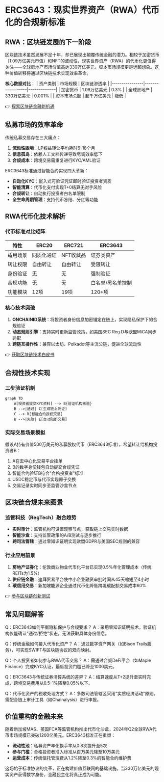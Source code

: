 # ERC3643：现实世界资产（RWA）代币化的合规新标准

## RWA：区块链发展的下一阶段

区块链技术虽然发展不足十年，却已展现出颠覆传统金融的潜力。相较于加密货币（1.09万亿美元市值）和NFT的波动性，现实世界资产（RWA）的代币化更值得关注——全球房地产市场价值高达330万亿美元，资本市场规模更是远超想象。这种价值转移将通过区块链技术实现效率革命。

**核心数据对比**：
| 资产类别       | 市场规模         | 区块链渗透率 |
|----------------|------------------|--------------|
| 加密货币       | 1.09万亿美元     | 0.3%         |
| 全球房地产     | 330万亿美元      | 0.001%       |
| 资本市场总额   | 超千万亿美元     | 极低         |

👉 [探索区块链金融新机遇](https://bit.ly/okx_welcome)

## 私募市场的效率革命

传统私募交易存在三大痛点：
1. **流动性困境**：LP权益转让平均耗时6-18个月
2. **信息孤岛**：依赖人工文档传递导致尽调效率低下
3. **合规成本**：跨境交易需重复进行KYC/AML验证

ERC3643标准通过智能合约实现四大革新：
- **自动化KYC**：嵌入式可验证凭证即时验证投资者资质
- **智能清算**：代币化支付实现T+0结算无对手风险
- **合规转让**：自动执行投资者白名单限制
- **全生命周期管理**：支持代币冻结、分红等功能

## RWA代币化技术解析

### 代币标准对比矩阵

| 特性            | ERC20          | ERC721         | ERC3643                |
|-----------------|----------------|----------------|------------------------|
| 适用场景        | 同质化通证     | NFT收藏品      | 证券类资产             |
| 转让权限        | 自由转让       | 自由转让       | 受限转让               |
| 身份验证        | 无             | 无             | 强制验证               |
| 合规功能        | 无             | 无             | 白名单/黑名单控制      |
| 功能模块        | 12项           | 19项           | 120+项                 |

### 核心技术突破
1. **ONCHAINID系统**：将投资者身份信息加密锚定在链上，实现隐私保护下的合规验证
2. **动态规则引擎**：支持实时更新监管政策，如美国SEC Reg D与欧盟MiCA同步适配
3. **跨链互操作性**：兼容以太坊、Polkadot等主流公链，促进全球流动性

👉 [获取区块链技术白皮书](https://bit.ly/okx_welcome)

## 合规性技术实现

### 三步验证机制
```mermaid
graph TD
    A[投资者提交KYC资料] --> B{验证机构核验}
    B -->|通过| C[生成链上凭证]
    C --> D[智能合约授权交易]
    B -->|失败| E[自动阻断交易]
```

### 实际交易场景模拟
假设A持有价值500万美元的私募股权代币（ERC3643标准），希望转让给机构投资者B：
1. A在去中心化交易平台挂单
2. B的数字身份钱包自动提交合规凭证
3. 智能合约验证B符合"合格投资者"标准
4. USDC稳定币与代币实现原子交换
5. 交易记录实时同步至监管沙盒节点

## 区块链合规未来图景

### 监管科技（RegTech）融合趋势
- **实时审计**：监管机构可设置观察节点，获取链上交易实时数据
- **智能沙盒**：支持监管政策的A/B测试与逐步推行
- **跨司法管辖**：通过零知识证明实现欧盟GDPR与美国SEC规则的兼容

### 行业应用前景
1. **房地产证券化**：伦敦商业物业代币化平台已实现0.5%年化管理成本（传统REITs为1.5%）
2. **供应链金融**：迪拜贸易平台使中小企业融资审批时间从45天缩短至4小时
3. **碳信用交易**：新加坡能源企业通过代币化降低跨境碳配额交易成本60%

👉 [参与区块链创新测试](https://bit.ly/okx_welcome)

## 常见问题解答

Q：ERC3643如何平衡隐私保护与合规要求？
A：采用零知识证明技术，验证机构仅能确认"通过/拒绝"状态，无法获取具体身份信息。

Q：传统金融如何接入代币化资产？
A：通过数字资产网关（如Bison Trails服务），可实现SWIFT与区块链协议的双向映射。

Q：个人投资者如何参与RWA代币交易？
A：需通过合规DeFi平台（如Maple Finance）完成KYC认证，最低投资门槛已降至1000美元。

Q：ERC3643与传统证券清算系统的差异？
A：结算速度从T+2提升至实时完成，跨境交易费用从0.5-1%降至0.05%以下。

Q：代币化资产的税收处理方式？
A：多数司法管辖区采用"实质经济活动"原则，需配合链上审计工具（如Chainalysis）进行申报。

## 价值重构的金融未来

随着新加坡MAS、英国FCA等监管机构推出代币化沙盒，2024年Q2全球RWA代币市场规模已突破1200亿美元。ERC3643标准正在重塑：
- **流动性池**：私募资产年化换手率从0.8次提升至5次
- **参与门槛**：合格投资者准入标准从百万美元降至10万美元
- **运营成本**：传统信托管理费从1.2%降至0.3%的智能合约维护费

这场始于标准协议的变革，正在构建价值互联网的基础设施。当330万亿美元的现实资产获得数字身份，金融民主化将真正成为可能。